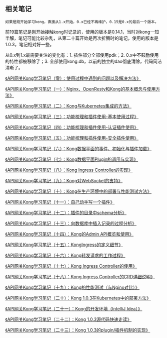 
## 相关笔记

`如果是刚开始学习kong，直接从1.x开始，0.x已经不再维护，0.15是0.x的最后一个版本。`

前19篇笔记是刚开始接触kong时记录的，使用的版本是0.14.1，当时对kong一知半解，笔记可能比较杂乱，从第二十篇开始是再次折腾时的笔记，使用的版本是1.0.3，笔记相对好一些。

从0.x到1.x最需要关注的变化有：1. 插件部分全部使用pdk；2. 0.x中不鼓励使用的特性都被移除了；3. 全部使用kong.db，以前的独立的dao彻底清除，代码简洁清晰了。

[《API网关Kong学习笔记（零）：使用过程中遇到的问题以及解决方法》](https://www.lijiaocn.com/%E9%97%AE%E9%A2%98/2018/09/29/kong-usage-problem-and-solution.html)

[《API网关Kong学习笔记（一）：Nginx、OpenResty和Kong的基本概念与使用方法》](https://www.lijiaocn.com/%E9%A1%B9%E7%9B%AE/2018/09/29/nginx-openresty-kong.html)

[《API网关Kong学习笔记（二）：Kong与Kubernetes集成的方法》](https://www.lijiaocn.com/%E9%A1%B9%E7%9B%AE/2018/09/30/integrate-kubernetes-with-kong.html)

[《API网关Kong学习笔记（三）：功能梳理和插件使用-基本使用过程》](https://www.lijiaocn.com/%E9%A1%B9%E7%9B%AE/2018/09/30/kong-features-00-basic.html)

[《API网关Kong学习笔记（四）：功能梳理和插件使用-认证插件使用》](https://www.lijiaocn.com/%E9%A1%B9%E7%9B%AE/2018/09/30/kong-features-01-auth.html)

[《API网关Kong学习笔记（五）：功能梳理和插件使用-安全插件使用》](https://www.lijiaocn.com/%E9%A1%B9%E7%9B%AE/2018/09/30/kong-features-02-security.html)

[《API网关Kong学习笔记（六）：Kong数据平面的事件、初始化与插件加载》](https://www.lijiaocn.com/%E9%A1%B9%E7%9B%AE/2018/10/30/kong-features-03-data-plane-implement.html)

[《API网关Kong学习笔记（七）：Kong数据平面Plugin的调用与实现》](https://www.lijiaocn.com/%E9%A1%B9%E7%9B%AE/2018/10/30/kong-features-04-plugins-implement.html)

[《API网关Kong学习笔记（八）：Kong Ingress Controller的实现》](https://www.lijiaocn.com/%E9%A1%B9%E7%9B%AE/2018/11/02/kong-features-05-ingress-controller-analysis.html)

[《API网关Kong学习笔记（九）：Kong对WebSocket的支持》](https://www.lijiaocn.com/%E9%A1%B9%E7%9B%AE/2018/11/06/kong-features-06-websocket.html)

[《API网关Kong学习笔记（十）：Kong在生产环境中的部署与性能测试方法》](https://www.lijiaocn.com/%E9%A1%B9%E7%9B%AE/2018/11/08/kong-features-06-production-and-benchmark.html)

[《API网关Kong学习笔记（十一）：自己动手写一个插件》](https://www.lijiaocn.com/%E9%A1%B9%E7%9B%AE/2018/11/09/kong-features-07-write-plugins.html)

[《API网关Kong学习笔记（十二）：插件的目录中schema分析》](https://www.lijiaocn.com/%E9%A1%B9%E7%9B%AE/2018/11/16/kong-features-08-plugin-schema.html)

[《API网关Kong学习笔记（十三）：向数据库中插入记录的过程分析》](https://www.lijiaocn.com/%E9%A1%B9%E7%9B%AE/2018/11/16/kong-features-09-database-insert.html)

[《API网关Kong学习笔记（十四）：Kong的Admin API概览和使用》](https://www.lijiaocn.com/%E9%A1%B9%E7%9B%AE/2018/11/19/kong-features-10-apis.html)

[《API网关Kong学习笔记（十五）：KongIngress的定义细节》](https://www.lijiaocn.com/%E9%A1%B9%E7%9B%AE/2018/11/20/kong-features-11-kong-ingress-definition.html)

[《API网关Kong学习笔记（十六）：Kong转发请求的工作过程》](https://www.lijiaocn.com/%E9%A1%B9%E7%9B%AE/2018/11/20/kong-features-16-work-process.html)

[《API网关Kong学习笔记（十七）：Kong Ingress Controller的使用》](https://www.lijiaocn.com/%E9%A1%B9%E7%9B%AE/2018/11/21/kong-features-17-kong-ingress-controller-run.html)

[《API网关Kong学习笔记（十八）：Kong Ingress Controller的CRD详细说明》](https://www.lijiaocn.com/%E9%A1%B9%E7%9B%AE/2018/11/30/kong-features-18-kong-ingress-controller-crd.html)

[《API网关Kong学习笔记（十九）：Kong的性能测试（与Nginx对比）》](https://www.lijiaocn.com/%E9%A1%B9%E7%9B%AE/2018/12/03/kong-features-19-kong-performance.html)

[《API网关Kong学习笔记（二十）：Kong 1.0.3在Kubernetes中的部署方法》](https://www.lijiaocn.com/%E9%A1%B9%E7%9B%AE/2019/03/05/kong-1-0-3-install.html)

[《API网关Kong学习笔记（二十一）：Kong的开发环境（IntelliJ Idea）》](https://www.lijiaocn.com/%E9%A1%B9%E7%9B%AE/2019/03/11/kong-development-enviroment.html)

[《API网关Kong学习笔记（二十二）：Kong 1.0.3源代码快速走读》](https://www.lijiaocn.com/%E9%A1%B9%E7%9B%AE/2019/03/12/kong-22-1-0-3-codes.html)

[《API网关Kong学习笔记（二十三）：Kong 1.0.3的plugin/插件机制的实现》](https://www.lijiaocn.com/%E9%A1%B9%E7%9B%AE/2019/03/13/kong-23-plugin-mechanism.html)
